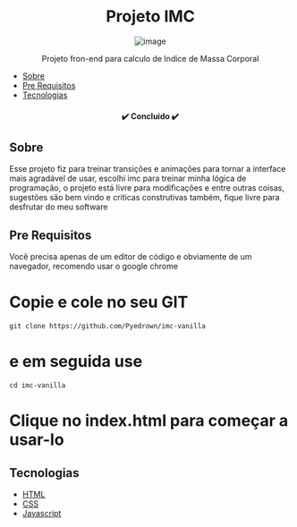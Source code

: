 <h1 align="center">Projeto IMC</h1>

<div align="center">
  <img src="https://github.com/user-attachments/assets/5848e327-4b90-4af9-adc1-3e341c4da2fc" alt="image"/>
</div>


<p align="center">Projeto fron-end para calculo de Indice de Massa Corporal</p>

* [Sobre](#Sobre)
* [Pre Requisitos](#Pre-requisitos)
* [Tecnologias](#tecnologias)

<h4 align="center">
 ✔️ Concluido ✔️
</h4>

## Sobre
Esse projeto fiz para treinar transições e animações para tornar a interface mais agradável de usar, escolhi imc para treinar minha lógica de programação, o projeto está livre para modificações e entre outras coisas, sugestões são bem vindo e criticas construtivas também, fique livre para desfrutar do meu software

## Pre Requisitos
Você precisa apenas de um editor de código e obviamente de um navegador, recomendo usar o google chrome

# Copie e cole no seu GIT
```
git clone https://github.com/Pyedrown/imc-vanilla
```

# e em seguida use
```
cd imc-vanilla
```

# Clique no index.html para começar a usar-lo

## Tecnologias

- [HTML](https://developer.mozilla.org/pt-BR/docs/Web/HTML)
- [CSS](https://developer.mozilla.org/pt-BR/docs/Web/CSS)
- [Javascript](https://developer.mozilla.org/pt-BR/docs/Web/JavaScript)
